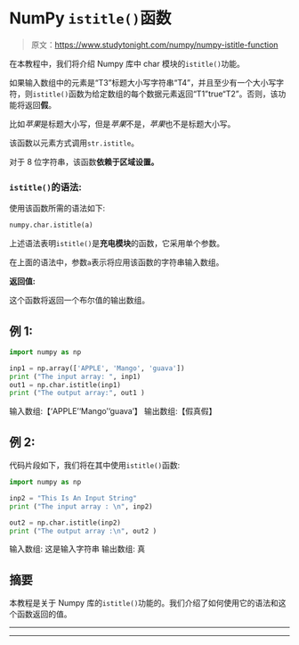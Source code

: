 # NumPy `istitle()`函数

> 原文：<https://www.studytonight.com/numpy/numpy-istitle-function>

在本教程中，我们将介绍 Numpy 库中 char 模块的`istitle()`功能。

如果输入数组中的元素是“T3”标题大小写字符串“T4”，并且至少有一个大小写字符，则`istitle()`函数为给定数组的每个数据元素返回“T1”true“T2”。否则，该功能将返回**假**。

比如*苹果*是标题大小写，但是*苹果*不是，*苹果*也不是标题大小写。

该函数以元素方式调用`str.istitle`。

对于 8 位字符串，该函数**依赖于区域设置。**

### `istitle()`的语法:

使用该函数所需的语法如下:

```py
numpy.char.istitle(a)
```

上述语法表明`istitle()`是**充电模块**的函数，它采用单个参数。

在上面的语法中，参数`a`表示将应用该函数的字符串输入数组。

**返回值:**

这个函数将返回一个布尔值的输出数组。

## 例 1:

```py
import numpy as np 

inp1 = np.array(['APPLE', 'Mango', 'guava']) 
print ("The input array: ", inp1) 
out1 = np.char.istitle(inp1) 
print ("The output array:", out1 ) 
```

输入数组:【‘APPLE’‘Mango’‘guava’】
输出数组:【假真假】

## 例 2:

代码片段如下，我们将在其中使用`istitle()`函数:

```py
import numpy as np 

inp2 = "This Is An Input String"
print ("The input array : \n", inp2) 

out2 = np.char.istitle(inp2) 
print ("The output array :\n", out2 ) 
```

输入数组:
这是输入字符串
输出数组:
真

## 摘要

本教程是关于 Numpy 库的`istitle()`功能的。我们介绍了如何使用它的语法和这个函数返回的值。

* * *

* * *